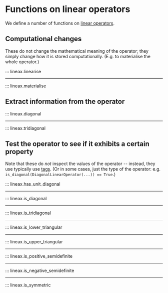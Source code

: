 # Functions on linear operators

We define a number of functions on [linear operators](./operators.md).

## Computational changes

These do not change the mathematical meaning of the operator; they simply change how it is stored computationally. (E.g. to materialise the whole operator.)

::: lineax.linearise

---

::: lineax.materialise

## Extract information from the operator

::: lineax.diagonal

---

::: lineax.tridiagonal

## Test the operator to see if it exhibits a certain property

Note that these do *not* inspect the values of the operator -- instead, they use typically use [tags](./tags.md). (Or in some cases, just the type of the operator: e.g. `is_diagonal(DiagonalLinearOperator(...)) == True`.)

::: lineax.has_unit_diagonal

---

::: lineax.is_diagonal

---

::: lineax.is_tridiagonal

---

::: lineax.is_lower_triangular

---

::: lineax.is_upper_triangular

---

::: lineax.is_positive_semidefinite

---

::: lineax.is_negative_semidefinite

---

::: lineax.is_symmetric
